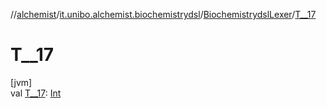 //[alchemist](../../../index.md)/[it.unibo.alchemist.biochemistrydsl](../index.md)/[BiochemistrydslLexer](index.md)/[T__17](-t__17.md)

# T__17

[jvm]\
val [T__17](-t__17.md): [Int](https://kotlinlang.org/api/latest/jvm/stdlib/kotlin/-int/index.html)
